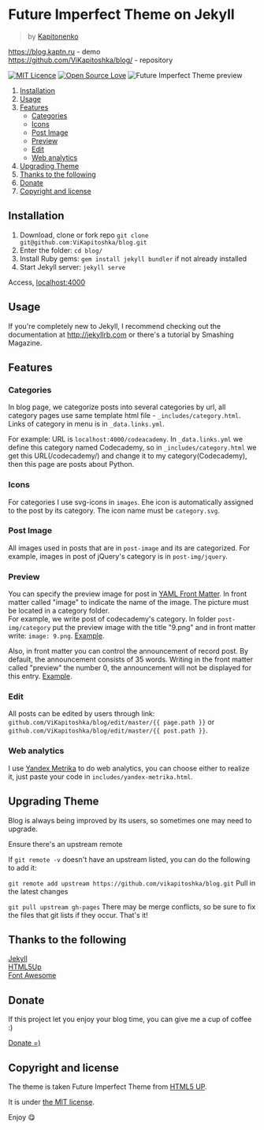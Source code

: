 # Future Imperfect Theme on Jekyll
>by [Kapitonenko](https://kaptn.ru)

<https://blog.kaptn.ru> - demo  
<https://github.com/ViKapitoshka/blog/> - repository

[![MIT Licence](https://badges.frapsoft.com/os/mit/mit.svg?v=103)](https://opensource.org/licenses/mit-license.php)
[![Open Source Love](https://badges.frapsoft.com/os/v1/open-source.png?v=103)](https://github.com/ellerbrock/open-source-badge/)
![Future Imperfect Theme preview](https://cdn.rawgit.com/ViKapitoshka/blog/4ccc6d6a/readme_files/screen.png)

1. [Installation](#installation)
2. [Usage](#usage)
3. [Features](#features)
    - [Categories](#categories)
    - [Icons](#icons)
    - [Post Image](#post-image)
    - [Preview](#preview)
    - [Edit](#edit)
    - [Web analytics](#web-analytics)
4. [Upgrading Theme](#upgrading-theme)
5. [Thanks to the following](#thanks-to-the-following)
6. [Donate](#donate)
7. [Copyright and license](#copyright-and-license)

## Installation 
1. Download, clone or fork repo `git clone git@github.com:ViKapitoshka/blog.git`
2. Enter the folder: `cd blog/` 
3. Install Ruby gems: `gem install jekyll bundler` if not already installed
4. Start Jekyll server: `jekyll serve`

Access, [localhost:4000](http://localhost:4000)

## Usage

If you're completely new to Jekyll, I recommend checking out the documentation at <http://jekyllrb.com> or there's a tutorial by Smashing Magazine.

## Features
### Categories
In blog page, we categorize posts into several categories by url, all category pages use same template html file - `_includes/category.html`. Links of category in menu is in `_data.links.yml`.

For example: URL is `localhost:4000/codeacademy`. In `_data.links.yml` we define this category named Codecademy, so in `_includes/category.html` we get this URL(/codecademy/) and change it to my category(Сodecademy), then this page are posts about Python.

### Icons
For categories I use svg-icons in `images`. Еhe icon is automatically assigned to the post by its category. The icon name must be `category.svg`.

### Post Image
All images used in posts that are in `post-image` and its are categorized. For example, images in post of jQuery's category is in `post-img/jquery`. 

### Preview
You can specify the preview image for post in [YAML Front Matter](http://jekyllrb.com/docs/frontmatter/). In front matter called "image" to indicate the name of the image. The picture must be located in a category folder.    
For example, we write post of codecademy's category. In folder `post-img/category` put the preview image with the title "9.png" and in front matter write: `image: 9.png`. [Example](https://github.com/ViKapitoshka/blog/blob/master/_posts/2017-06-08-learn-git4.md).

Also, in front matter you can control the announcement of record post. By default, the announcement consists of 35 words. Writing in the front matter called "preview" the number 0, the announcement will not be displayed for this entry. [Example](https://github.com/ViKapitoshka/blog/blob/master/_posts/2017-06-08-learn-git4.md).

### Edit
All posts can be edited by users through link: `github.com/ViKapitoshka/blog/edit/master/{{ page.path }}` or `github.com/ViKapitoshka/blog/edit/master/{{ post.path }}`.

### Web analytics
I use [Yandex Metrika](https://metrika.yandex.ru) to do web analytics, you can choose either to realize it, just paste your code in `includes/yandex-metrika.html`.

## Upgrading Theme
Blog is always being improved by its users, so sometimes one may need to upgrade.

Ensure there's an upstream remote

If `git remote -v` doesn't have an upstream listed, you can do the following to add it:

`git remote add upstream https://github.com/vikapitoshka/blog.git`
Pull in the latest changes

`git pull upstream gh-pages`
There may be merge conflicts, so be sure to fix the files that git lists if they occur. That's it!

## Thanks to the following
[Jekyll](http://jekyllrb.com/)  
[HTML5Up](https://html5up.net/)  
[Font Awesome](http://fontawesome.io/icons/)

## Donate
If this project let you enjoy your blog time, you can give me a cup of coffee :)

[Donate =)](https://money.yandex.ru/to/410013162271067/100)

## Copyright and license
The theme is taken Future Imperfect Theme from [HTML5 UP](https://html5up.net).

It is under [the MIT license](/LICENSE).

Enjoy :yum:
